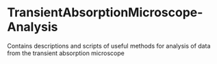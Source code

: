# TransientAbsorptionMicroscope-Analysis
Contains descriptions and scripts of useful methods for analysis of data from the transient absorption microscope

